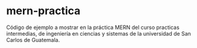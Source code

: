 # mern-practica
Código de ejemplo a mostrar en la práctica MERN del curso practicas intermedias, de ingeniería en ciencias y sistemas de la universidad de San Carlos de Guatemala.
